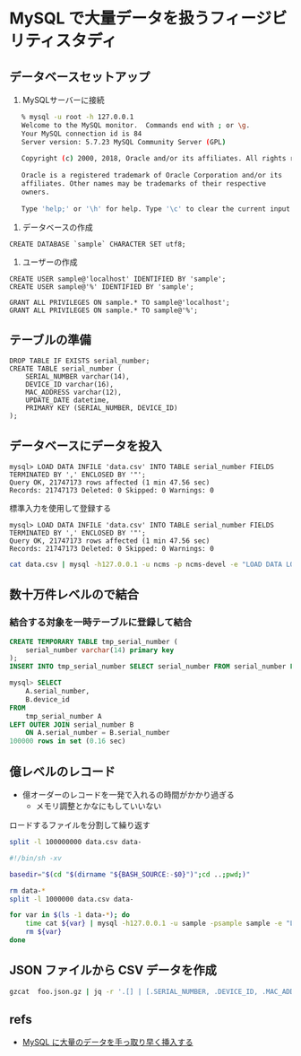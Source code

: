 # MySQL で大量データを扱うフィージビリティスタディ


## データベースセットアップ

1. MySQLサーバーに接続

```bash
   % mysql -u root -h 127.0.0.1   
   Welcome to the MySQL monitor.  Commands end with ; or \g.
   Your MySQL connection id is 84
   Server version: 5.7.23 MySQL Community Server (GPL)
   
   Copyright (c) 2000, 2018, Oracle and/or its affiliates. All rights reserved.
   
   Oracle is a registered trademark of Oracle Corporation and/or its
   affiliates. Other names may be trademarks of their respective
   owners.
   
   Type 'help;' or '\h' for help. Type '\c' to clear the current input statement.
```
  
1. データベースの作成

```mysql
CREATE DATABASE `sample` CHARACTER SET utf8;
```

1. ユーザーの作成

```mysql
CREATE USER sample@'localhost' IDENTIFIED BY 'sample';
CREATE USER sample@'%' IDENTIFIED BY 'sample';
 
GRANT ALL PRIVILEGES ON sample.* TO sample@'localhost';
GRANT ALL PRIVILEGES ON sample.* TO sample@'%';
```

## テーブルの準備

```mysql
DROP TABLE IF EXISTS serial_number;
CREATE TABLE serial_number (
    SERIAL_NUMBER varchar(14),
    DEVICE_ID varchar(16),
    MAC_ADDRESS varchar(12),
    UPDATE_DATE datetime,
    PRIMARY KEY (SERIAL_NUMBER, DEVICE_ID)
);
```

## データベースにデータを投入

```mysql
mysql> LOAD DATA INFILE 'data.csv' INTO TABLE serial_number FIELDS TERMINATED BY ',' ENCLOSED BY '"';
Query OK, 21747173 rows affected (1 min 47.56 sec)
Records: 21747173 Deleted: 0 Skipped: 0 Warnings: 0
```

標準入力を使用して登録する

```mysql
mysql> LOAD DATA INFILE 'data.csv' INTO TABLE serial_number FIELDS TERMINATED BY ',' ENCLOSED BY '"';
Query OK, 21747173 rows affected (1 min 47.56 sec)
Records: 21747173 Deleted: 0 Skipped: 0 Warnings: 0
```

```bash
cat data.csv | mysql -h127.0.0.1 -u ncms -p ncms-devel -e "LOAD DATA LOCAL INFILE  '/dev/stdin'  INTO TABLE serial_number FIELDS TERMINATED BY ',' ENCLOSED BY '\"';"
```

## 数十万件レベルので結合

### 結合する対象を一時テーブルに登録して結合

```sql
CREATE TEMPORARY TABLE tmp_serial_number (
    serial_number varchar(14) primary key
);
INSERT INTO tmp_serial_number SELECT serial_number FROM serial_number LIMIT 100000;
```

```sql
mysql> SELECT
    A.serial_number,
    B.device_id
FROM
    tmp_serial_number A
LEFT OUTER JOIN serial_number B
    ON A.serial_number = B.serial_number
100000 rows in set (0.16 sec)
```

## 億レベルのレコード

- 億オーダーのレコードを一発で入れるの時間がかかり過ぎる
  - メモリ調整とかなにもしていいない

ロードするファイルを分割して繰り返す

```bash
split -l 100000000 data.csv data-
```

```sh
#!/bin/sh -xv

basedir="$(cd "$(dirname "${BASH_SOURCE:-$0}")";cd ..;pwd;)"

rm data-*
split -l 1000000 data.csv data-

for var in $(ls -1 data-*); do
    time cat ${var} | mysql -h127.0.0.1 -u sample -psample sample -e "LOAD DATA LOCAL INFILE  '/dev/stdin'  INTO TABLE serial_number FIELDS TERMINATED BY ',' ENCLOSED BY '\"';"
    rm ${var}
done
```

## JSON ファイルから CSV データを作成

```bash
gzcat  foo.json.gz | jq -r '.[] | [.SERIAL_NUMBER, .DEVICE_ID, .MAC_ADDRESS, .UPDATE_DATE] | @csv' > foo.csv
```

## refs

- [MySQL に大量のデータを手っ取り早く挿入する](https://qiita.com/ngyuki/items/0e7886fe9e59cf37a974)
